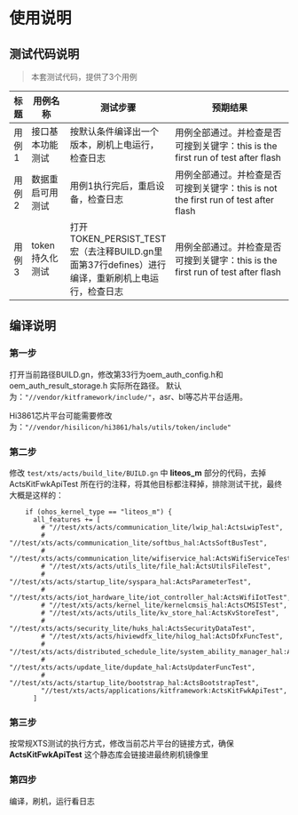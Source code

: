 # 使用说明

## 测试代码说明
> 本套测试代码，提供了3个用例

<table>
<thead>
<tr>
<th width="6%">标题</th>
<th width="14%">用例名称</th>
<th width="35%">测试步骤</th>
<th width="45%">预期结果</th>
</tr>
</thead>
<tbody>
<tr>
<td>用例1</td>
<td>接口基本功能测试</td>
<td>按默认条件编译出一个版本，刷机上电运行，检查日志</td>
<td>用例全部通过。并检查是否可搜到关键字：this is the first run of test after flash</td>
</tr>
<tr>
<td>用例2</td>
<td>数据重启可用测试</td>
<td>用例1执行完后，重启设备，检查日志</td>
<td>用例全部通过。并检查是否可搜到关键字：this is not the first run of test after flash</td>
</tr>
<tr>
<td>用例3</td>
<td>token持久化测试</td>
<td>打开 TOKEN_PERSIST_TEST 宏（去注释BUILD.gn里面第37行defines）进行编译，重新刷机上电运行，检查日志</td>
<td>用例全部通过。并检查是否可搜到关键字：this is the first run of test after flash</td>
</tr>
</tbody>
</table>


## 编译说明

### 第一步
打开当前路径BUILD.gn，修改第33行为oem_auth_config.h和oem_auth_result_storage.h 实际所在路径。
默认为：`"//vendor/kitframework/include/"`，asr、bl等芯片平台适用。

Hi3861芯片平台可能需要修改为：`"//vendor/hisilicon/hi3861/hals/utils/token/include"`

### 第二步
修改 `test/xts/acts/build_lite/BUILD.gn` 中 **liteos_m** 部分的代码，去掉 ActsKitFwkApiTest 所在行的注释，将其他目标都注释掉，排除测试干扰，最终大概是这样的：
```
    if (ohos_kernel_type == "liteos_m") {
      all_features += [
        # "//test/xts/acts/communication_lite/lwip_hal:ActsLwipTest",
        # "//test/xts/acts/communication_lite/softbus_hal:ActsSoftBusTest",
        # "//test/xts/acts/communication_lite/wifiservice_hal:ActsWifiServiceTest",
        # "//test/xts/acts/utils_lite/file_hal:ActsUtilsFileTest",
        # "//test/xts/acts/startup_lite/syspara_hal:ActsParameterTest",
        # "//test/xts/acts/iot_hardware_lite/iot_controller_hal:ActsWifiIotTest",
        # "//test/xts/acts/kernel_lite/kernelcmsis_hal:ActsCMSISTest",
        # "//test/xts/acts/utils_lite/kv_store_hal:ActsKvStoreTest",
        # "//test/xts/acts/security_lite/huks_hal:ActsSecurityDataTest",
        # "//test/xts/acts/hiviewdfx_lite/hilog_hal:ActsDfxFuncTest",
        # "//test/xts/acts/distributed_schedule_lite/system_ability_manager_hal:ActsSamgrTest",
        # "//test/xts/acts/update_lite/dupdate_hal:ActsUpdaterFuncTest",
        # "//test/xts/acts/startup_lite/bootstrap_hal:ActsBootstrapTest",
        "//test/xts/acts/applications/kitframework:ActsKitFwkApiTest",
      ]
```

### 第三步
按常规XTS测试的执行方式，修改当前芯片平台的链接方式，确保 **ActsKitFwkApiTest** 这个静态库会链接进最终刷机镜像里

### 第四步
编译，刷机，运行看日志
